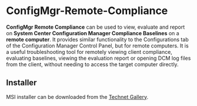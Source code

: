# ConfigMgr-Remote-Compliance
**ConfigMgr Remote Compliance** can be used to view, evaluate and report on **System Center Configuration Manager Compliance Baselines** on a **remote computer**. It provides similar functionality to the Configurations tab of the Configuration Manager Control Panel, but for remote computers. It is a useful troubleshooting tool for remotely viewing client compliance, evaluating baselines, viewing the evaluation report or opening DCM log files from the client, without needing to access the target computer directly.

## Installer
MSI installer can be downloaded from the [Technet Gallery](https://gallery.technet.microsoft.com/ConfigMgr-Remote-Compliance-2a9e55f3).
